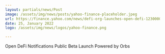 ```yaml
---
layout: partials/news/Post
image: /assets/img/news/posts/yahoo-finance-placeholder.jpeg
url: https://finance.yahoo.com/news/defi-org-launches-open-defi-123000053.html#:~:text=Newsfile-,DeFi.org%20Launches%20the%20Open%20DeFi%20Notification%20Protocol%20Powered%20by,Newsfile%20Corp.&text=Orbs%20ushers%20in%20the%20next,on%20Apple%20and%20iOS%20devices
date: 25, January 2022
logo: /assets/img/news/logos/yahoo-finance.png

---
```



Open DeFi Notifications Public Beta Launch Powered by Orbs